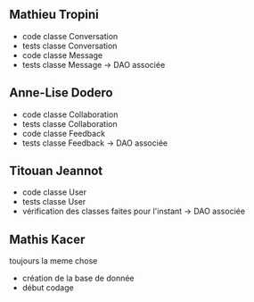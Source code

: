 ## Mathieu Tropini
- code classe Conversation
- tests classe Conversation
- code classe Message
- tests classe Message
-> DAO associée

## Anne-Lise Dodero
- code classe Collaboration
- tests classe Collaboration
- code classe Feedback
- tests classe Feedback
-> DAO associée

## Titouan Jeannot
- code classe User
- tests classe User
- vérification des classes faites pour l'instant
-> DAO associée

## Mathis Kacer
toujours la meme chose
- création de la base de donnée
- début codage
